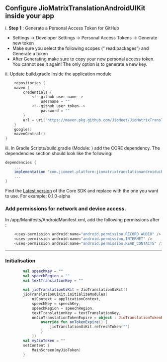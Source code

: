 ## Configure JioMatrixTranslationAndroidUIKit inside your app

i. **Step 1** : Generate a Personal Access Token for GitHub

- Settings -> Developer Settings -> Personal Access Tokens -> Generate new token
- Make sure you select the following scopes (“ read:packages”) and Generate a token
- After Generating make sure to copy your new personal access token. You cannot see it again! The only option is to generate a new key.

ii. Update build.gradle inside the application module

```kotlin
    repositories {
    maven {
        credentials {
            <!--github user name-->
                username = ""
            <!--github user token-->
                password = ""
        }
        url = uri("https://maven.pkg.github.com/JioMeet/JioMatrixTranslationAndroidUIKit")
    }
    google()
    mavenCentral()
}
```

iii. In Gradle Scripts/build.gradle (Module: <projectname>) add the CORE dependency. The dependencies
section should look like the following:

```gradle
dependencies {
    ...
    implementation "com.jiomeet.platform:jiomatrixtranslationandroiduikit:<version>"
    ...
}
```

Find the [Latest version](https://github.com/JioMeet/JioMatrixTranslationAndroidUIKit/releases) of the Core
SDK and replace <version> with the one you want to use. For example: 0.1.0-alpha

### Add permissions for network and device access.

In /app/Manifests/AndroidManifest.xml, add the following permissions after </application>:

```gradle
    <uses-permission android:name="android.permission.RECORD_AUDIO" />
    <uses-permission android:name="android.permission.INTERNET" />
    <uses-permission android:name="android.permission.READ_CONTACTS" />
```

---

### Initialisation

```kotlin
        val speechKey = ""
        val speechRegion = ""
        val textTranslationKey = ""
        
        val jioTranslationUiKit = JioTranslationUiKit()
        jioTranslationUiKit.initializeModules(
            uiContext = applicationContext,
            speechKey = speechKey,
            speechRegion = speechRegion,
            textTranslationKey = textTranslationKey,
            onJioTranslationTokenExpire = object : JioTranslationTokenExpireInterface {
                override fun onTokenExpire() {
                    jioTranslationUiKit.refreshToken("")
                }
            })
        val myJioToken = ""
        setContent {
            MainScreen(myJioToken)
        }
```